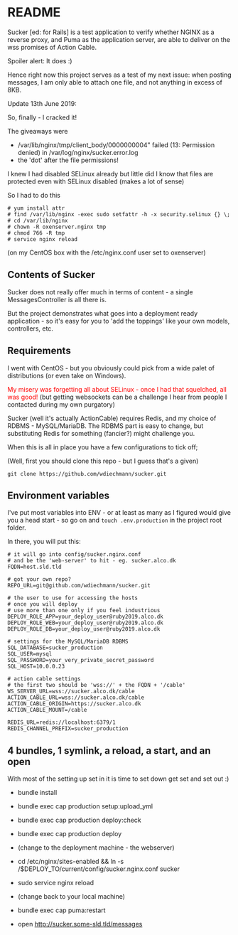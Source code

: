 # README

Sucker [ed: for Rails] is a test application to verify whether 
NGINX as a reverse proxy, and Puma as the application server,
are able to deliver on the wss promises of Action Cable.

Spoiler alert: It does :)

Hence right now this project serves as a test of my next issue: when posting messages, I am only able to attach one file, and not anything in excess of 8KB.

Update 13th June 2019:

So, finally - I cracked it! 

The giveaways were 

- /var/lib/nginx/tmp/client_body/0000000004" failed (13: Permission denied) in /var/log/nginx/sucker.error.log
- the 'dot' after the file permissions!

I knew I had disabled SELinux already but little did I know that files are protected even with SELinux disabled (makes a lot of sense)

So I had to do this

```
# yum install attr
# find /var/lib/nginx -exec sudo setfattr -h -x security.selinux {} \;
# cd /var/lib/nginx
# chown -R oxenserver.nginx tmp
# chmod 766 -R tmp
# service nginx reload
```
(on my CentOS box with the /etc/nginx.conf user set to oxenserver)

## Contents of Sucker

Sucker does not really offer much in terms of content - a single 
MessagesController is all there is.

But the project demonstrates what goes into a deployment ready
application - so it's easy for you to 'add the toppings' like
your own models, controllers, etc.

## Requirements

I went with CentOS - but you obviously could pick from a wide 
palet of distributions (or even take on Windows).

<span style="color:red">My misery was forgetting all about SELinux - once I had
that squelched, all was good!</span> (but getting websockets can be a 
challenge I hear from people I contacted during my own purgatory)

Sucker (well it's actually ActionCable) requires Redis, and 
my choice of RDBMS - MySQL/MariaDB. The RDBMS part is easy to change,
but substituting Redis for something (fancier?) might challenge you.

When this is all in place you have a few configurations to tick off;

(Well, first you should clone this repo - but I guess that's a given)

`git clone https://github.com/wdiechmann/sucker.git`

## Environment variables

I've put most variables into ENV - or at least as many as I figured
would give you a head start - so go on and `touch .env.production` in
the project root folder.

In there, you will put this:

    # it will go into config/sucker.nginx.conf
    # and be the 'web-server' to hit - eg. sucker.alco.dk
    FQDN=host.sld.tld

    # got your own repo?
    REPO_URL=git@github.com/wdiechmann/sucker.git

    # the user to use for accessing the hosts
    # once you will deploy
    # use more than one only if you feel industrious
    DEPLOY_ROLE_APP=your_deploy_user@ruby2019.alco.dk
    DEPLOY_ROLE_WEB=your_deploy_user@ruby2019.alco.dk
    DEPLOY_ROLE_DB=your_deploy_user@ruby2019.alco.dk

    # settings for the MySQL/MariaDB RDBMS
    SQL_DATABASE=sucker_production
    SQL_USER=mysql
    SQL_PASSWORD=your_very_private_secret_password
    SQL_HOST=10.0.0.23

    # action cable settings
    # the first two should be 'wss://' + the FQDN + '/cable'
    WS_SERVER_URL=wss://sucker.alco.dk/cable
    ACTION_CABLE_URL=wss://sucker.alco.dk/cable
    ACTION_CABLE_ORIGIN=https://sucker.alco.dk
    ACTION_CABLE_MOUNT=/cable

    REDIS_URL=redis://localhost:6379/1
    REDIS_CHANNEL_PREFIX=sucker_production

## 4 bundles, 1 symlink, a reload, a start, and an open

With most of the setting up set in it is time to set down get set and set out :)

* bundle install

* bundle exec cap production setup:upload_yml

* bundle exec cap production deploy:check

* bundle exec cap production deploy

* (change to the deployment machine - the webserver) 

* cd /etc/nginx/sites-enabled && ln -s /$DEPLOY_TO/current/config/sucker.nginx.conf sucker

* sudo service nginx reload

* (change back to your local machine) 

* bundle exec cap puma:restart

* open http://sucker.some-sld.tld/messages

